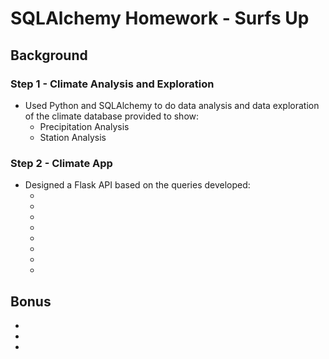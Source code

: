 # SQLAlchemy Homework - Surfs Up
## Background
### Step 1 - Climate Analysis and Exploration
+ Used Python and SQLAlchemy to do data analysis and data exploration of the climate database provided to show:<br>
  - Precipitation Analysis<br>
  - Station Analysis<br>
### Step 2 - Climate App
+ Designed a Flask API based on the queries developed:<br>
  - <br>
  - <br>
  - <br>
  - <br>
  - <br>
  - <br>
  - <br>
  - <br>
## Bonus
+ <br>
+ <br>
+ <br>
